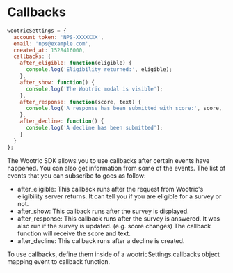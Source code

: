 # Callbacks

```javascript
wootricSettings = {
  account_token: 'NPS-XXXXXXX',
  email: 'nps@example.com',
  created_at: 1528416000,
  callbacks: {
    after_eligible: function(eligible) {
      console.log('Eligibility returned:', eligible);
    },
    after_show: function() {
      console.log('The Wootric modal is visible');
    },
    after_response: function(score, text) {
      console.log('A response has been submitted with score:', score, 'and text', text);
    },
    after_decline: function() {
      console.log('A decline has been submitted');
    }
  }
};
```

The Wootric SDK allows you to use callbacks after certain events have happened. You can also get information from some of the events. The list of events that you can subscribe to goes as follow:

- after_eligible: This callback runs after the request from Wootric's eligibility server returns. It can tell you if you are eligible for a survey or not.
- after_show: This callback runs after the survey is displayed.
- after_response: This callback runs after the survey is answered. It was also run if the survey is updated. (e.g. score changes) The callback function will receive the score and text.
- after_decline: This callback runs after a decline is created.

To use callbacks, define them inside of a wootricSettings.callbacks object mapping event to callback function.
